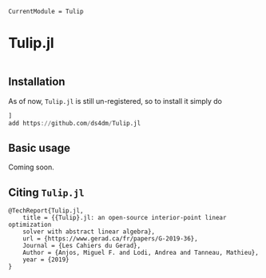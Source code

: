 ```@meta
CurrentModule = Tulip
```

# Tulip.jl

```@contents
```

## Installation

As of now, `Tulip.jl` is still un-registered, so to install it simply do
```julia
]
add https://github.com/ds4dm/Tulip.jl
```

## Basic usage

Coming soon.

## Citing `Tulip.jl`

```
@TechReport{Tulip.jl,
    title = {{Tulip}.jl: an open-source interior-point linear optimization
    solver with abstract linear algebra},
    url = {https://www.gerad.ca/fr/papers/G-2019-36},
    Journal = {Les Cahiers du Gerad},
    Author = {Anjos, Miguel F. and Lodi, Andrea and Tanneau, Mathieu},
    year = {2019}
}
```